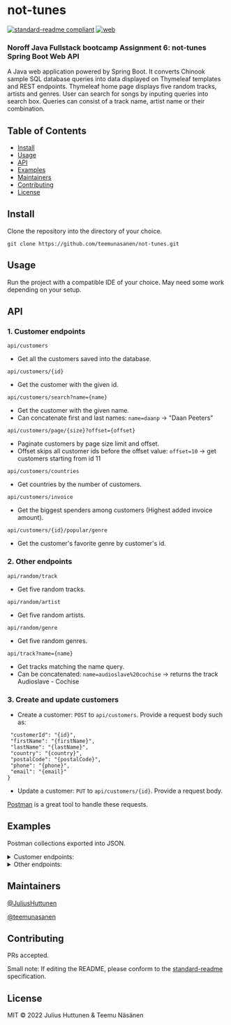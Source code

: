 # not-tunes

[![standard-readme compliant](https://img.shields.io/badge/standard--readme-OK-green.svg?style=flat-square)](https://github.com/RichardLitt/standard-readme)
[![web](https://img.shields.io/static/v1?logo=icloud&message=Online&label=web&color=success)](https://not-tunes.herokuapp.com/)

### Noroff Java Fullstack bootcamp Assignment 6: not-tunes Spring Boot Web API

A Java web application powered by Spring Boot. It converts Chinook sample SQL database queries into data displayed on Thymeleaf templates and REST endpoints. Thymeleaf home page displays five random tracks, artists and genres. User can search for songs by inputing queries into search box. Queries can consist of a track name, artist name or their combination.

## Table of Contents

- [Install](#install)
- [Usage](#usage)
- [API](#api)
- [Examples](#examples)
- [Maintainers](#maintainers)
- [Contributing](#contributing)
- [License](#license)

## Install

Clone the repository into the directory of your choice.

```
git clone https://github.com/teemunasanen/not-tunes.git
```

## Usage

Run the project with a compatible IDE of your choice. May need some work depending on your setup.

## API

### 1. Customer endpoints

```
api/customers
```
- Get all the customers saved into the database.

```
api/customers/{id}
```
- Get the customer with the given id.

```
api/customers/search?name={name}
```
- Get the customer with the given name.
- Can concatenate first and last names: ``name=daanp`` -> "Daan Peeters"

```
api/customers/page/{size}?offset={offset}
```
- Paginate customers by page size limit and offset.
- Offset skips all customer ids before the offset value: ``offset=10`` -> get customers starting from id 11

```
api/customers/countries
```
- Get countries by the number of customers.

```
api/customers/invoice
```
- Get the biggest spenders among customers (Highest added invoice amount).

```
api/customers/{id}/popular/genre
```
- Get the customer's favorite genre by customer's id.

### 2. Other endpoints

```
api/random/track
```
- Get five random tracks.

```
api/random/artist
```
- Get five random artists.

```
api/random/genre
```
- Get five random genres.

```
api/track?name={name}
```
- Get tracks matching the name query.
- Can be concatenated: ``name=audioslave%20cochise`` -> returns the track Audioslave - Cochise

### 3. Create and update customers

- Create a customer: ``POST`` to ``api/customers``. Provide a request body such as:
````{
 "customerId": "{id}",
 "firstName": "{firstName}",
 "lastName": "{lastName}",
 "country": "{country}",
 "postalCode": "{postalCode}",
 "phone": "{phone}",
 "email": "{email}"
}
````
- Update a customer: ``PUT`` to ``api/customers/{id}``. Provide a request body.

[Postman](https://www.postman.com/) is a great tool to handle these requests.

## Examples

Postman collections exported into JSON.

<details>
<summary>Customer endpoints: </summary>
<br>
 
````{
	"info": {
		"_postman_id": "66263f98-1fdf-43fa-af7a-c62e52894e5c",
		"name": "Customer",
		"schema": "https://schema.getpostman.com/json/collection/v2.1.0/collection.json"
	},
	"item": [
		{
			"name": "Create new customer",
			"request": {
				"method": "POST",
				"header": [
					{
						"key": "Content-Type",
						"value": "application/json",
						"type": "text"
					}
				],
				"body": {
					"mode": "raw",
					"raw": "{\r\n \"customerId\": \"60\",\r\n \"firstName\": \"Julius\",\r\n \"lastName\": \"Huttunen\",\r\n \"country\": \"Finland\",\r\n \"postalCode\": \"00420\",\r\n \"phone\": \"0455314\",\r\n \"email\": \"huttunen@suomi.fi\"\r\n}"
				},
				"url": {
					"raw": "http://localhost:8080/api/customers",
					"protocol": "http",
					"host": [
						"localhost"
					],
					"port": "8080",
					"path": [
						"api",
						"customers"
					]
				}
			},
			"response": []
		},
		{
			"name": "Get all customers",
			"request": {
				"method": "GET",
				"header": [
					{
						"key": "Content-Type",
						"value": "application/json",
						"type": "text"
					}
				],
				"url": {
					"raw": "http://localhost:8080/api/customers",
					"protocol": "http",
					"host": [
						"localhost"
					],
					"port": "8080",
					"path": [
						"api",
						"customers"
					]
				}
			},
			"response": []
		},
		{
			"name": "Get customer by id",
			"request": {
				"method": "GET",
				"header": [
					{
						"key": "Content-Type",
						"value": "application/json",
						"type": "text"
					}
				],
				"url": {
					"raw": "http://localhost:8080/api/customers/1",
					"protocol": "http",
					"host": [
						"localhost"
					],
					"port": "8080",
					"path": [
						"api",
						"customers",
						"1"
					]
				}
			},
			"response": []
		},
		{
			"name": "Get customer by name",
			"request": {
				"method": "GET",
				"header": [
					{
						"key": "Content-Type",
						"value": "application/json",
						"type": "text"
					}
				],
				"url": {
					"raw": "http://localhost:8080/api/customers/search?name=daanpeeters",
					"protocol": "http",
					"host": [
						"localhost"
					],
					"port": "8080",
					"path": [
						"api",
						"customers",
						"search"
					],
					"query": [
						{
							"key": "name",
							"value": "daanpeeters"
						}
					]
				}
			},
			"response": []
		},
		{
			"name": "Paginate customers by limit and offset",
			"request": {
				"method": "GET",
				"header": [
					{
						"key": "Content-Type",
						"value": "application/json",
						"type": "text"
					}
				],
				"url": {
					"raw": "http://localhost:8080/api/customers/page/10?offset=10",
					"protocol": "http",
					"host": [
						"localhost"
					],
					"port": "8080",
					"path": [
						"api",
						"customers",
						"page",
						"10"
					],
					"query": [
						{
							"key": "offset",
							"value": "10"
						}
					]
				}
			},
			"response": []
		},
		{
			"name": "Update customer",
			"request": {
				"method": "PUT",
				"header": [
					{
						"key": "Content-Type",
						"value": "application/json",
						"type": "text"
					}
				],
				"body": {
					"mode": "raw",
					"raw": "{\r\n \"customerId\": \"60\",\r\n \"firstName\": \"Joonas\",\r\n \"lastName\": \"Huttunen\",\r\n \"country\": \"Finland\",\r\n \"postalCode\": \"00420\",\r\n \"phone\": \"045531422\",\r\n \"email\": \"huttunen@suomi.fi\"\r\n}"
				},
				"url": {
					"raw": "http://localhost:8080/api/customers/60",
					"protocol": "http",
					"host": [
						"localhost"
					],
					"port": "8080",
					"path": [
						"api",
						"customers",
						"60"
					]
				}
			},
			"response": []
		},
		{
			"name": "Get countries by the amount of customers",
			"request": {
				"method": "GET",
				"header": [
					{
						"key": "Content-Type",
						"value": "application/json",
						"type": "text"
					}
				],
				"url": {
					"raw": "http://localhost:8080/api/customers/countries",
					"protocol": "http",
					"host": [
						"localhost"
					],
					"port": "8080",
					"path": [
						"api",
						"customers",
						"countries"
					]
				}
			},
			"response": []
		},
		{
			"name": "Get highest spending customers",
			"request": {
				"method": "GET",
				"header": [
					{
						"key": "Content-Type",
						"value": "application/json",
						"type": "text"
					}
				],
				"url": {
					"raw": "http://localhost:8080/api/customers/invoice",
					"protocol": "http",
					"host": [
						"localhost"
					],
					"port": "8080",
					"path": [
						"api",
						"customers",
						"invoice"
					]
				}
			},
			"response": []
		},
		{
			"name": "Get the favorite genre of a customer",
			"request": {
				"method": "GET",
				"header": [
					{
						"key": "Content-Type",
						"value": "application/json",
						"type": "text"
					}
				],
				"url": {
					"raw": "http://localhost:8080/api/customers/1/popular/genre",
					"protocol": "http",
					"host": [
						"localhost"
					],
					"port": "8080",
					"path": [
						"api",
						"customers",
						"1",
						"popular",
						"genre"
					]
				}
			},
			"response": []
		}
	]
}
````
 
</details>


<details>
<summary>Other endpoints: </summary>
<br>
 
 ````{
	"info": {
		"_postman_id": "bb4922c8-192b-4e78-a016-f706dcc8b562",
		"name": "Other",
		"schema": "https://schema.getpostman.com/json/collection/v2.1.0/collection.json"
	},
	"item": [
		{
			"name": "Get 5 random tracks",
			"request": {
				"method": "GET",
				"header": [
					{
						"key": "Content-Type",
						"value": "application/json",
						"type": "text"
					}
				],
				"url": {
					"raw": "http://localhost:8080/api/random/track",
					"protocol": "http",
					"host": [
						"localhost"
					],
					"port": "8080",
					"path": [
						"api",
						"random",
						"track"
					]
				}
			},
			"response": []
		},
		{
			"name": "Get 5 random genres",
			"request": {
				"method": "GET",
				"header": [
					{
						"key": "Content-Type",
						"value": "application/json",
						"type": "text"
					}
				],
				"url": {
					"raw": "http://localhost:8080/api/random/genre",
					"protocol": "http",
					"host": [
						"localhost"
					],
					"port": "8080",
					"path": [
						"api",
						"random",
						"genre"
					]
				}
			},
			"response": []
		},
		{
			"name": "Get 5 random artists",
			"request": {
				"method": "GET",
				"header": [
					{
						"key": "Content-Type",
						"value": "application/json",
						"type": "text"
					}
				],
				"url": {
					"raw": "http://localhost:8080/api/random/artist",
					"protocol": "http",
					"host": [
						"localhost"
					],
					"port": "8080",
					"path": [
						"api",
						"random",
						"artist"
					]
				}
			},
			"response": []
		},
		{
			"name": "Get tracks by artist name or track name",
			"request": {
				"method": "GET",
				"header": [
					{
						"key": "Content-Type",
						"value": "application/json",
						"type": "text"
					}
				],
				"url": {
					"raw": "http://localhost:8080/api/track?name=audioslave g",
					"protocol": "http",
					"host": [
						"localhost"
					],
					"port": "8080",
					"path": [
						"api",
						"track"
					],
					"query": [
						{
							"key": "name",
							"value": "audioslave g"
						}
					]
				}
			},
			"response": []
		}
	]
}
 ````
 
</details>

## Maintainers

[@JuliusHuttunen](https://github.com/JuliusHuttunen)

[@teemunasanen](https://github.com/teemunasanen)

## Contributing

PRs accepted.

Small note: If editing the README, please conform to the [standard-readme](https://github.com/RichardLitt/standard-readme) specification.

## License

MIT © 2022 Julius Huttunen &amp; Teemu Näsänen
